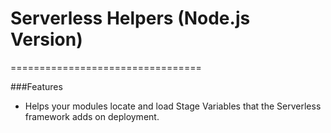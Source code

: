 # Serverless Helpers (Node.js Version)
=================================

###Features
* Helps your modules locate and load Stage Variables that the Serverless framework adds on deployment.

